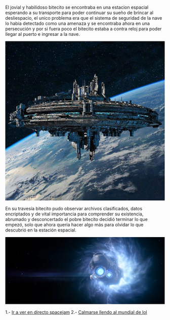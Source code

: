 [//]: # (Por: Oscar Soto)
[//]: # (agregar la historia, para ir a: )
[//]: # (ver-spacejam-en-vivo.md)
[//]: # (ir-a-jugar-al-mundial-de-lol.md)
[//]: # (alguno otro de tu preferencia)

El jovial y habilidoso bitecito se encontraba en una estacion espacial esperando a su transporte para poder continuar su sueño de brincar al desliespacio, el unico problema era que el sistema de seguridad de la nave lo habia detectado como una amenaza y se encontraba ahora en una persecución y por si fuera poco el bitecito estaba a contra reloj para poder llegar al puerto e ingresar a la nave.

![](station.jpg)

En su travesía bitecito pudo observar archivos clasificados, datos encriptados y de vital importancia para comprender su existencia, abrumado y desconcertado el pobre bitecito decidió terminar lo que empezó, solo que ahora quería hacer algo más para olvidar lo que descubrió en la estación espacial.

![](Slipspace.png)


1.- [Ir a ver en directo spacejam](ver-spacejam-en-vivo.md)
2.- [Calmarse llendo al mundial de lol](ir-a-jugar-al-mundial-de-lol.md)
